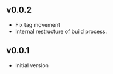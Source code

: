 ## v0.0.2

- Fix tag movement
- Internal restructure of build process.

## v0.0.1

- Initial version
